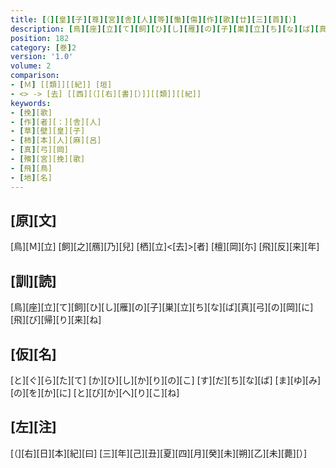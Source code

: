 ```yaml
---
title: [（][皇][子][尊][宮][舎][人][等][慟][傷][作][歌][廿][三][首][）]
description: [鳥][座][立][て][飼][ひ][し][雁][の][子][巣][立][ち][な][ば][真][弓][の][岡][に][飛][び][帰][り][来][ね]
position: 182
category: [巻]2
version: '1.0'
volume: 2
comparison:
- [Ｍ] [[類]][[紀]] [垣]
- <> -> [去] [[西][（][右][書][）]][[類]][[紀]]
keywords:
- [挽][歌]
- [作][者][：][舎][人]
- [草][壁][皇][子]
- [柿][本][人][麻][呂]
- [真][弓][岡]
- [殯][宮][挽][歌]
- [飛][鳥]
- [地][名]
---
```


## [原][文]

[鳥][Ｍ][立] [飼][之][鴈][乃][兒] [栖][立]<[去]>[者] [檀][岡][尓] [飛][反][来][年]

## [訓][読]

[鳥][座][立][て][飼][ひ][し][雁][の][子][巣][立][ち][な][ば][真][弓][の][岡][に][飛][び][帰][り][来][ね]

## [仮][名]

[と][ぐ][ら][た][て] [か][ひ][し][か][り][の][こ] [す][だ][ち][な][ば] [ま][ゆ][み][の][を][か][に] [と][び][か][へ][り][こ][ね]

## [左][注]

[（][右][日][本][紀][曰] [三][年][己][丑][夏][四][月][癸][未][朔][乙][未][薨][）]

